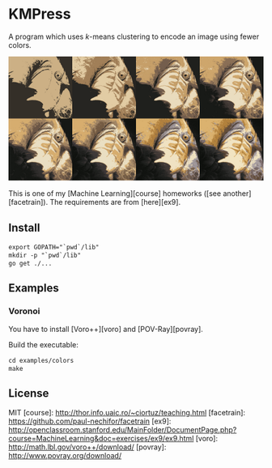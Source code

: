 # KMPress

A program which uses *k*-means clustering to encode an image using fewer colors.

![KMPress](screenshot.png)

This is one of my [Machine Learning][course] homeworks ([see
another][facetrain]). The requirements are from [here][ex9].

## Install

    export GOPATH="`pwd`/lib"
    mkdir -p "`pwd`/lib"
    go get ./...

## Examples

### Voronoi

You have to install [Voro++][voro] and [POV-Ray][povray].

Build the executable:

    cd examples/colors
    make

## License

MIT
[course]: http://thor.info.uaic.ro/~ciortuz/teaching.html
[facetrain]: https://github.com/paul-nechifor/facetrain
[ex9]: http://openclassroom.stanford.edu/MainFolder/DocumentPage.php?course=MachineLearning&doc=exercises/ex9/ex9.html
[voro]: http://math.lbl.gov/voro++/download/
[povray]: http://www.povray.org/download/
